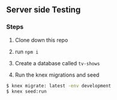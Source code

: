 ## Server side Testing

### Steps

1. Clone down this repo

1. run `npm i`

1. Create a database called `tv-shows`

1. Run the knex migrations and seed

```sh
$ knex migrate: latest -env development
$ knex seed:run

```
